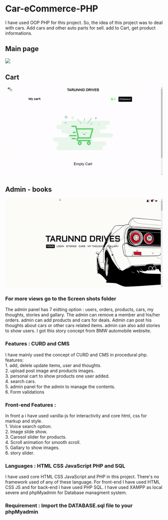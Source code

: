 # Car-eCommerce-PHP
I have used OOP PHP for this project. So, the idea of this project was to deal with cars. Add cars and other auto parts for sell. add to Cart, get product informations.

## Main page
![](GIF/home.gif)
## Cart
![](GIF/cart.gif)
## Admin - books
![](GIF/admin.gif)

### For more views go to the Screen shots folder

The admin panel has 7 eidting option : users, orders, products, cars, my thoughts, stories and gallary. The admin can remove a member and his/her orders.
admin can add products and cars for deals. Admin can post his thoughts about cars or other cars related items. admin can also add stories to show users. I got this story concept
from BMW automobile webisite. 

### Features : CURD and CMS
I have mainly used the concept of CURD and CMS in procedural php.
features:<br>
        1. add, delele update items, user and thoughts.<br>
        2. upload post image and products images.<br>
        3. personal cart to show products one user added.<br>
        4. search cars.<br>
        5. admin panel for the admin to manage the contents.<br>
        6. Form validations 

### Front-end Features :
In front a i have used vanilla-js for interactivity
and core html, css for markup and style.<br>
        1. Voice search option. <br>
        2. Image slide show.<br>
        3. Carosol slider for products.<br> 
        4. Scroll animation for smooth scroll.<br>
        5. Gallary to show images.<br>
        6. story slider.<br>
              
### Languages : HTML CSS JavaScript PHP and SQL
I have used core HTML CSS JavaScript and PHP in this project. There's no framework used of any of these language.
For front-end I have used HTML CSS JS and for back-end I have used PHP SQL.
I have used XAMPP as local severe and phpMyadmin for Database managment system.

### Requirement : Import the DATABASE.sql file to your phpMyadmin 
